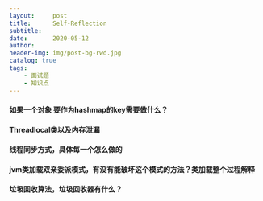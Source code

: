 ```yaml
---
layout:     post
title:      Self-Reflection
subtitle:
date:       2020-05-12
author:
header-img: img/post-bg-rwd.jpg
catalog: true
tags:
    - 面试题
    - 知识点
---
```



#### 如果一个对象 要作为hashmap的key需要做什么？


#### Threadlocal类以及内存泄漏

#### 线程同步方式，具体每一个怎么做的

#### jvm类加载双亲委派模式，有没有能破坏这个模式的方法？类加载整个过程解释


#### 垃圾回收算法，垃圾回收器有什么？


